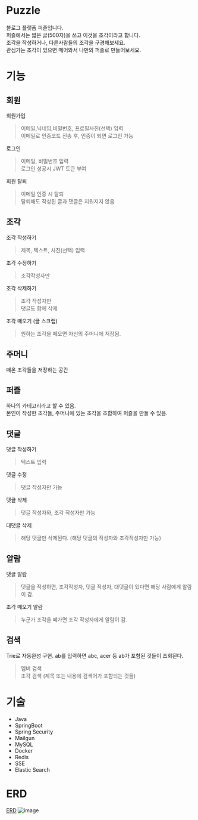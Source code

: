 # Puzzle
블로그 플랫폼 퍼즐입니다. <br/>
퍼즐에서는 짧은 글(500자)을 쓰고 이것을 조각이라고 합니다. <br/>
조각을 작성하거나, 다른사람들의 조각을 구경해보세요. <br/>
관심가는 조각이 있으면 떼어와서 나만의 퍼즐로 만들어보세요.

# 기능
## 회원
회원가입
> 이메일,닉네임,비밀번호, 프로필사진(선택) 입력<br/>
> 이메일로 인증코드 전송 후, 인증이 되면 로그인 가능<br/>

로그인
> 이메일, 비밀번호 입력 <br/>
> 로그인 성공시 JWT 토큰 부여<br/>

회원 탈퇴
> 이메일 인증 시 탈퇴 <br/>
> 탈퇴해도 작성된 글과 댓글은 지워지지 않음 

## 조각
조각 작성하기
> 제목, 텍스트, 사진(선택) 입력

조각 수정하기
> 조각작성자만

조각 삭제하기
> 조각 작성자만 <br/>
> 댓글도 함께 삭제 <br/>

조각 떼오기 (글 스크랩)
> 원하는 조각을 떼오면 자신의 주머니에 저장됨.

## 주머니
떼온 조각들을 저장하는 공간

## 퍼즐
하나의 카테고리라고 할 수 있음. <br/>
본인이 작성한 조각들, 주머니에 있는 조각을 조합하여 퍼즐을 만들 수 있음. <br/>

## 댓글
댓글 작성하기 
> 텍스트 입력

댓글 수정
> 댓글 작성자만 가능

댓글 삭제
> 댓글 작성자와, 조각 작성자만 가능

대댓글 삭제
> 해당 댓글만 삭제된다. (해당 댓글의 작성자와 조각작성자만 가능)

## 알람
댓글 알람
> 댓글을 작성하면, 조각작성자, 댓글 작성자, 대댓글이 있다면 해당 사람에게 알람이 감.

조각 떼오기 알람
> 누군가 조각을 떼가면 조각 작성자에게 알람이 감.

## 검색
Trie로 자동완성 구현.
ab를 입력하면 abc, acer 등 ab가 포함된 것들이 조회된다.
> 멤버 검색 <br/>
> 조각 검색 (제목 또는 내용에 검색어가 포함되는 것들) <br/>

# 기술
- Java
- SpringBoot
- Spring Security
- Mailgun
- MySQL
- Docker
- Redis
- SSE
- Elastic Search

# ERD
[ERD](https://www.erdcloud.com/d/Mrm5euvBFWaHq6Djd)
![image](https://github.com/redandsilver/puzzle/assets/129943670/7133c803-7294-4327-a3c5-cfafb7c63d26)

